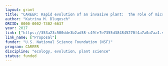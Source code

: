```yaml
---
layout: grant
title: "CAREER: Rapid evolution of an invasive plant:  the role of microbial interactions"
author: "Katrina M. Dlugosch"
ORCID: 0000-0002-7302-6637
year: 2017
link: ["https://353a23c500dde3b2ad58-c49fe7e7355d384845270f4a7a0a7aa1.ssl.cf2.rackcdn.com/5762118d-2456-4129-9811-f236ddf5c925/Dlugosch_CAREER_2017_SummaryDescription.pdf"]
link_name: ["Proposal"]
funder: "U.S. National Science Foundation (NSF)"
program: CAREER
discipline: "ecology, evolution, plant science"
status: funded
---
```

